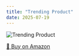 ```yaml
---
title: "Trending Product"
date: 2025-07-19
---
```


<img src="" alt="Trending Product" style="max-width:100%;"/>

[🛒 Buy on Amazon](?tag=dineshtechblo-21)